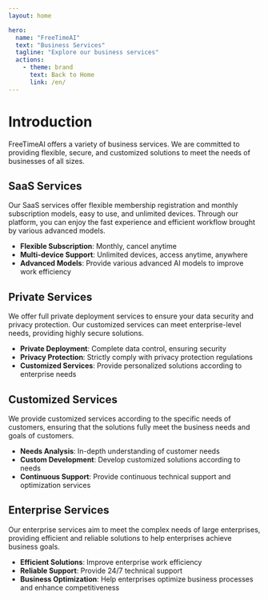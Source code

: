 ```yaml
---
layout: home

hero:
  name: "FreeTimeAI"
  text: "Business Services"
  tagline: "Explore our business services"
  actions:
    - theme: brand
      text: Back to Home
      link: /en/
---
```


# Introduction

FreeTimeAI offers a variety of business services. We are committed to providing flexible, secure, and customized solutions to meet the needs of businesses of all sizes.

## SaaS Services

Our SaaS services offer flexible membership registration and monthly subscription models, easy to use, and unlimited devices. Through our platform, you can enjoy the fast experience and efficient workflow brought by various advanced models.

- **Flexible Subscription**: Monthly, cancel anytime
- **Multi-device Support**: Unlimited devices, access anytime, anywhere
- **Advanced Models**: Provide various advanced AI models to improve work efficiency

## Private Services

We offer full private deployment services to ensure your data security and privacy protection. Our customized services can meet enterprise-level needs, providing highly secure solutions.

- **Private Deployment**: Complete data control, ensuring security
- **Privacy Protection**: Strictly comply with privacy protection regulations
- **Customized Services**: Provide personalized solutions according to enterprise needs

## Customized Services

We provide customized services according to the specific needs of customers, ensuring that the solutions fully meet the business needs and goals of customers.

- **Needs Analysis**: In-depth understanding of customer needs
- **Custom Development**: Develop customized solutions according to needs
- **Continuous Support**: Provide continuous technical support and optimization services

## Enterprise Services

Our enterprise services aim to meet the complex needs of large enterprises, providing efficient and reliable solutions to help enterprises achieve business goals.

- **Efficient Solutions**: Improve enterprise work efficiency
- **Reliable Support**: Provide 24/7 technical support
- **Business Optimization**: Help enterprises optimize business processes and enhance competitiveness

